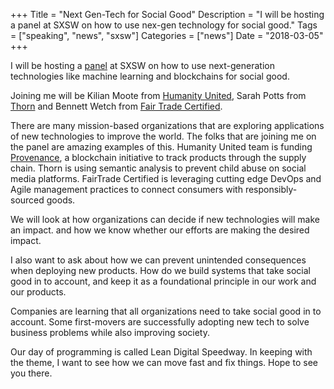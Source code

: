 +++
Title = "Next Gen-Tech for Social Good"
Description = "I will be hosting a panel at SXSW on how to use nex-gen technology for social good."
Tags = ["speaking", "news", "sxsw"]
Categories = ["news"]
Date = "2018-03-05"
+++

I will be hosting a [panel][panel] at SXSW on how to use next-generation technologies like machine learning and blockchains for social good. 

<!--more-->

Joining me will be Kilian Moote from [Humanity United][HU], Sarah Potts from [Thorn][Thorn] and Bennett Wetch from [Fair Trade Certified][FTC].

There are many mission-based organizations that are exploring applications of new technologies to improve the world. The folks that are joining me on the panel are amazing examples of this. Humanity United team is funding [Provenance][Provenance], a blockchain initiative to track products through the supply chain. Thorn is using semantic analysis to prevent child abuse on social media platforms. FairTrade Certified is leveraging cutting edge DevOps and Agile management practices to connect consumers with responsibly-sourced goods.

We will look at how organizations can decide if new technologies will make an impact. and how we know whether our efforts are making the desired impact. 

I also want to ask about how we can prevent unintended consequences when deploying new products. How do we build systems that take social good in to account, and keep it as a foundational principle in our work and our products. 

Companies are learning that all organizations need to take social good in to account. Some first-movers are successfully adopting new tech to solve business problems while also improving society.

Our day of programming is called Lean Digital Speedway. In keeping with the theme, I want to see how we can move fast and fix things. Hope to see you there. 

[panel]: https://us.ciandt.com/blog-a-better-world-next-gen-tech-for-social-good?utm_source=royce&utm_medium=blog&utm_campaign=sxsw18speedway&utm_content=blogpost4
[HU]: https://humanityunited.org
[Thorn]: https://wearethorn.org
[FTC]: https://fairtradecertified.org
[Provenance]: https://www.provenance.org/